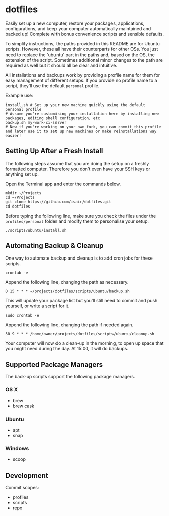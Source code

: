 # dotfiles

Easily set up a new computer, restore your packages, applications, configurations, and keep your computer automatically maintained and backed up! Complete with bonus convenience scripts and sensible defaults.

To simplify instructions, the paths provided in this README are for Ubuntu scripts. However, these all have their counterparts for other OSs. You just need to replace the 'ubuntu' part in the paths and, based on the OS, the extension of the script. Sometimes additional minor changes to the path are required as well but it should all be clear and intuitive.

All installations and backups work by providing a profile name for them for easy management of different setups. If you provide no profile name to a script, they'll use the default `personal` profile.

Example use:
```
install.sh # Set up your new machine quickly using the default personal profile
# Assume you're customising your installation here by installing new packages, editing shell configuration, etc
backup.sh my-work-ci-server
# Now if you're working on your own fork, you can commit this profile and later use it to set up new machines or make reinstallations way easier!
```

## Setting Up After a Fresh Install

The following steps assume that you are doing the setup on a freshly formatted computer. Therefore you don't even have your SSH keys or anything set up.

Open the Terminal app and enter the commands below.

```
mkdir ~/Projects
cd ~/Projects
git clone https://github.com/isair/dotfiles.git
cd dotfiles
```

Before typing the following line, make sure you check the files under the `profiles/personal` folder and modify them to personalise your setup.

```
./scripts/ubuntu/install.sh
```

## Automating Backup & Cleanup

One way to automate backup and cleanup is to add cron jobs for these scripts.

```
crontab -e
```

Append the following line, changing the path as necessary.
```
0 15 * * * ~/projects/dotfiles/scripts/ubuntu/backup.sh
```

This will update your package list but you'll still need to commit and push yourself, or write a script for it.


```
sudo crontab -e
```

Append the following line, changing the path if needed again.
```
30 9 * * * /home/owner/projects/dotfiles/scripts/ubuntu/cleanup.sh
```

Your computer will now do a clean-up in the morning, to open up space that you might need during the day. At 15:00, it will do backups.

## Supported Package Managers

The back-up scripts support the following package managers.

### OS X

- brew
- brew cask

### Ubuntu

- apt
- snap

### Windows

- scoop

## Development

Commit scopes:
- profiles
- scripts
- repo
